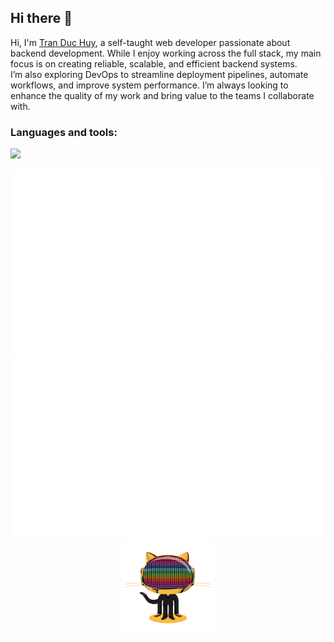 ## Hi there 👋

Hi, I'm [Tran Duc Huy](https://tranduckhuy.me/), a self-taught web developer passionate about backend development. While I enjoy working across the full stack, my main focus is on creating reliable, scalable, and efficient backend systems. </br>
I’m also exploring DevOps to streamline deployment pipelines, automate workflows, and improve system performance. I’m always looking to enhance the quality of my work and bring value to the teams I collaborate with.

### **Languages and tools:**

<div align="center">
  <a href="https://skillicons.dev">
    <img src="https://skillicons.dev/icons?i=dotnet,spring,go,nodejs,react,docker,kubernetes,linux&perline=4" style="display: block;" />
  </a>
</div>
</br>
<div align="center">
  <img src="https://raw.githubusercontent.com/tranduckhuy/github-stats/master/generated/overview.svg#gh-dark-mode-only" alt="GitHub Stats" />
  <img src="https://raw.githubusercontent.com/tranduckhuy/github-stats/master/generated/languages.svg#gh-dark-mode-only" alt="Top Languages" />
</div>

<div align="center">
  <img src="./digital.gif" width="150" />
</div>

